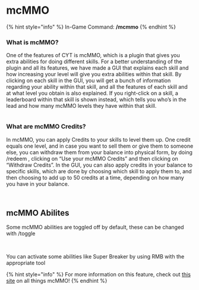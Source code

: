 # mcMMO

{% hint style="info" %}
In-Game Command: **/mcmmo**
{% endhint %}

### **What is mcMMO?**

One of the features of CYT is mcMMO, which is a plugin that gives you extra abilities for doing different skills. For a better understanding of the plugin and all its features, we have made a GUI that explains each skill and how increasing your level will give you extra abilities within that skill. By clicking on each skill in the GUI, you will get a bunch of information regarding your ability within that skill, and all the features of each skill and at what level you obtain is also explained. If you right-click on a skill, a leaderboard within that skill is shown instead, which tells you who’s in the lead and how many mcMMO levels they have within that skill.

<figure><img src="https://lh4.googleusercontent.com/gIfb_7tsQFr2BInxMmdYih6c4fYGyvsYRtnNdNxFMSLriqdEb2-SfWBALXFkWBVGFudtBWdu-W9mJeJfe90eXX7tEUXpYjG8aQL0_vGJVoshv5MUb1rtvngvPoe1vB36C4j6ivM-QcdIY6TAiYxCK9dJlJI4YBFDfjwboLydU2a8ffsv04AXhWwZ19syaA" alt=""><figcaption></figcaption></figure>

### What are mcMMO Credits?

In mcMMO, you can apply Credits to your skills to level them up. One credit equals one level, and in case you want to sell them or give them to someone else, you can withdraw them from your balance into physical form, by doing /redeem , clicking on “Use your mcMMO Credits” and then clicking on “Withdraw Credits”. In the GUI, you can also apply credits in your balance to specific skills, which are done by choosing which skill to apply them to, and then choosing to add up to 50 credits at a time, depending on how many you have in your balance.

<figure><img src="https://lh4.googleusercontent.com/QMkypQMql66RAk6gAV12PytC0diPxEt5lUWMQKn4OFLA_bakyUDMYDf-i3462FPcHYct7jHFwcN2_-o_q8qDQeNjmmp7zWf_1MOdIq1bqrsfwj5Krp_sQzBUzwJVggJ3AWmyOjdcps2UJgbLmPEUGj1S5N6X4iG_iDV8OEIptf7tQOj0fkAAS_PbQ94otQ" alt=""><figcaption></figcaption></figure>

<figure><img src="https://lh4.googleusercontent.com/MOkWLzVYNQRYwd_6tCTSS68WjEt5bE19ssQu205QKXKNjpTL9VvmKy8Xtct6rId9PjHueBakyGSgnFL186MPXrsvApNmceuiJhYhWnsfvDsA_-OKzWW8GRXhNkUAZsPkdJUt-sY9OWEeh6iXSz7LkiFl3COz2LWX3TyvmFCn8S9dCcAOmDlLwoYWYDUC_Q" alt=""><figcaption></figcaption></figure>

## mcMMO Abilites
Some mcMMO abilities are toggled off by default, these can be changed with /toggle
<figure><img src="https://github.com/anarchictapir/cyt-wiki/assets/111831961/8d2ac447-c87e-41aa-b2d2-83259a55e289" alt=""><figcaption></figcaption></figure><br>
You can activate some abilities like Super Breaker by using RMB with the appropriate tool<br>


{% hint style="info" %}
For more information on this feature, check out [this site](https://mcmmo.fandom.com/wiki/McMMO\_Wiki) on all things mcMMO!
{% endhint %}
